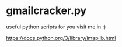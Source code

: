 # gmailcracker.py
useful python scripts for you visit me in :)

https://docs.python.org/3/library/imaplib.html


